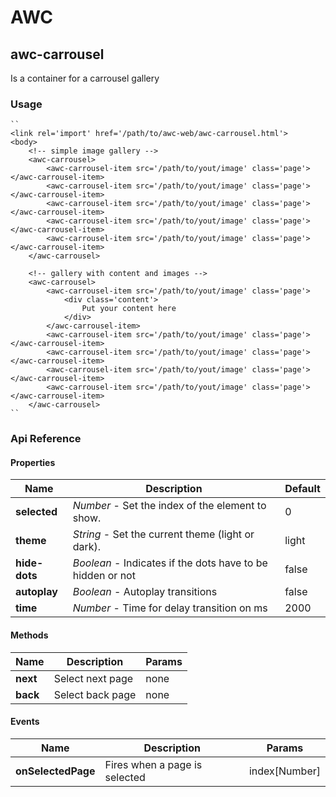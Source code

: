 # AWC
## awc-carrousel
Is a container for a carrousel gallery

### Usage
    ``
    <link rel='import' href='/path/to/awc-web/awc-carrousel.html'>
    <body>
        <!-- simple image gallery -->
    	<awc-carrousel>
    	    <awc-carrousel-item src='/path/to/yout/image' class='page'></awc-carrousel-item>
    	    <awc-carrousel-item src='/path/to/yout/image' class='page'></awc-carrousel-item>
    	    <awc-carrousel-item src='/path/to/yout/image' class='page'></awc-carrousel-item>
    	    <awc-carrousel-item src='/path/to/yout/image' class='page'></awc-carrousel-item>
    	    <awc-carrousel-item src='/path/to/yout/image' class='page'></awc-carrousel-item>
    	</awc-carrousel>
    	
    	<!-- gallery with content and images -->
    	<awc-carrousel>
    	    <awc-carrousel-item src='/path/to/yout/image' class='page'>
    	        <div class='content'>
    	            Put your content here
    	        </div>
    	    </awc-carrousel-item>
    	    <awc-carrousel-item src='/path/to/yout/image' class='page'></awc-carrousel-item>
    	    <awc-carrousel-item src='/path/to/yout/image' class='page'></awc-carrousel-item>
    	    <awc-carrousel-item src='/path/to/yout/image' class='page'></awc-carrousel-item>
    	    <awc-carrousel-item src='/path/to/yout/image' class='page'></awc-carrousel-item>
    	</awc-carrousel>
    ``

### Api Reference

#### Properties
| Name    | Description   | Default |
| --------|---------|---------|
| **selected**  | *Number* - Set the index of the element to show.   | 0 |
| **theme** | *String* - Set the current theme (light or dark). | light |
| **hide-dots** | *Boolean* - Indicates if the dots have to be hidden or not | false |
| **autoplay** | *Boolean* - Autoplay transitions | false |
| **time** | *Number* - Time for delay transition on ms | 2000 |

#### Methods
| Name | Description | Params |
| -----|-------------|--------|
| **next** | Select next page | none |
| **back** | Select back page | none |

#### Events
| Name | Description | Params |
| -----|-------------|--------|
|  **onSelectedPage** | Fires when a page is selected | index[Number] |